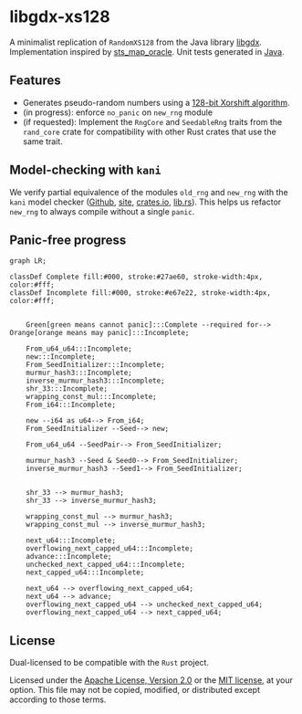 # libgdx-xs128

A minimalist replication of `RandomXS128` from the Java library [libgdx](https://github.com/libgdx/libgdx). Implementation inspired by [sts_map_oracle](https://github.com/Ru5ty0ne/sts_map_oracle/).
Unit tests generated in [Java](https://github.com/ariasanovsky/rng-java-app).

## Features

- Generates pseudo-random numbers using a [128-bit Xorshift algorithm](https://en.wikipedia.org/wiki/Xorshift).
- (in progress): enforce `no_panic` on `new_rng` module
- (if requested): Implement the `RngCore` and `SeedableRng` traits from the `rand_core` crate for compatibility with other Rust crates that use the same trait.

## Model-checking with `kani`

We verify partial equivalence of the modules `old_rng` and `new_rng` with the `kani` model checker ([Github](https://github.com/model-checking/kani), [site](https://github.com/model-checking/kani), [crates.io](https://crates.io/crates/kani-verifier), [lib.rs](https://lib.rs/crates/kani-verifier)).
This helps us refactor `new_rng` to always compile without a single `panic`.

## Panic-free progress

```mermaid
graph LR;
    
classDef Complete fill:#000, stroke:#27ae60, stroke-width:4px, color:#fff;
classDef Incomplete fill:#000, stroke:#e67e22, stroke-width:4px, color:#fff;


    Green[green means cannot panic]:::Complete --required for--> Orange[orange means may panic]:::Incomplete;
    
    From_u64_u64:::Incomplete;
    new:::Incomplete;
    From_SeedInitializer:::Incomplete;
    murmur_hash3:::Incomplete;
    inverse_murmur_hash3:::Incomplete;
    shr_33:::Incomplete;
    wrapping_const_mul:::Incomplete;
    From_i64:::Incomplete;

    new --i64 as u64--> From_i64;
    From_SeedInitializer --Seed--> new;

    From_u64_u64 --SeedPair--> From_SeedInitializer;
    
    murmur_hash3 --Seed & Seed0--> From_SeedInitializer;
    inverse_murmur_hash3 --Seed1--> From_SeedInitializer;


    shr_33 --> murmur_hash3;
    shr_33 --> inverse_murmur_hash3;
    
    wrapping_const_mul --> murmur_hash3;
    wrapping_const_mul --> inverse_murmur_hash3;

    next_u64:::Incomplete;
    overflowing_next_capped_u64:::Incomplete;
    advance:::Incomplete;
    unchecked_next_capped_u64:::Incomplete;
    next_capped_u64:::Incomplete;

    next_u64 --> overflowing_next_capped_u64;
    next_u64 --> advance;
    overflowing_next_capped_u64 --> unchecked_next_capped_u64;
    overflowing_next_capped_u64 --> next_capped_u64;
```


## License

Dual-licensed to be compatible with the `Rust` project.

Licensed under the [Apache License, Version 2.0](https://www.apache.org/licenses/LICENSE-2.0) or the [MIT license](http://opensource.org/licenses/MIT), at your option.
This file may not be copied, modified, or distributed except according to those terms.
